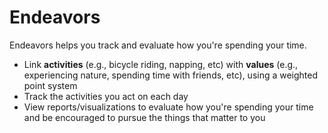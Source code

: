 # Endeavors

Endeavors helps you track and evaluate how you're spending your time.

- Link **activities** (e.g., bicycle riding, napping, etc) with **values** (e.g., experiencing nature, spending time with friends, etc), using a weighted point system
- Track the activities you act on each day
- View reports/visualizations to evaluate how you're spending your time and be encouraged to pursue the things that matter to you
